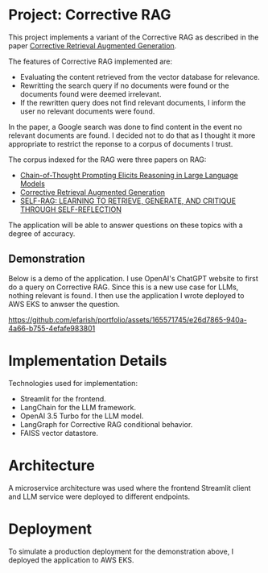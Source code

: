 # Project: Corrective RAG

This project implements a variant of the Corrective RAG as described in the paper [Corrective Retrieval Augmented Generation](https://arxiv.org/pdf/2401.15884.pdf?ref=blog.langchain.dev).

The features of Corrective RAG implemented are:
- Evaluating the content retrieved from the vector database for relevance. 
- Rewritting the search query if no documents were found or the documents found were deemed irrelevant. 
- If the rewritten query does not find relevant documents, I inform the user no relevant documents were found. 

In the paper, a Google search was done to find content in the event no relevant documents are found. I decided not to do that as I thought it more appropriate to restrict the reponse to a corpus of documents I trust. 

The corpus indexed for the RAG were three papers on RAG:

- [Chain-of-Thought Prompting Elicits Reasoning in Large Language Models](https://arxiv.org/abs/2201.11903)
- [Corrective Retrieval Augmented Generation](https://arxiv.org/pdf/2401.15884.pdf?ref=blog.langchain.dev)
- [SELF-RAG: LEARNING TO RETRIEVE, GENERATE, AND CRITIQUE THROUGH SELF-REFLECTION](https://arxiv.org/pdf/2310.11511.pdf?ref=blog.langchain.dev)

The application will be able to answer questions on these topics with a degree of accuracy. 

## Demonstration

Below is a demo of the application. I use OpenAI's ChatGPT website to first do a query on Corrective RAG. Since this is a new use case for LLMs, nothing relevant is found. I then use the application I wrote deployed to AWS EKS to anwser the question. 

https://github.com/efarish/portfolio/assets/165571745/e26d7865-940a-4a66-b755-4efafe983801

# Implementation Details 

Technologies used for implementation:

- Streamlit for the frontend. 
- LangChain for the LLM framework.
- OpenAI 3.5 Turbo for the LLM model.
- LangGraph for Corrective RAG conditional behavior. 
- FAISS vector datastore.

# Architecture

A microservice architecture was used where the frontend Streamlit client and LLM service were deployed to different endpoints.

# Deployment

To simulate a production deployment for the demonstration above, I deployed the application to AWS EKS.

